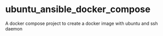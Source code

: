# ubuntu_ansible_docker_compose

A docker compose project to create a docker image with ubuntu and ssh daemon
